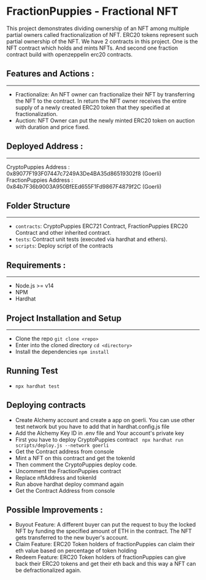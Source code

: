 # FractionPuppies - Fractional NFT

This project demonstrates dividing ownership of an NFT among multiple partial owners called fractionalization of NFT. ERC20 tokens represent such partial ownership of the NFT. We have 2 contracts in this project. One is the NFT contract which holds and mints NFTs. And second one fraction contract build with openzeppelin erc20 contracts.

## Features and Actions :
-----
- Fractionalize: An NFT owner can fractionalize their NFT by transferring the NFT to the contract. In return the NFT owner receives the entire supply of a newly created ERC20 token that they specified at fractionalization. 
- Auction: NFT Owner can put the newly minted ERC20 token on auction with duration and price fixed.


## Deployed Address :
-----
CryptoPuppies Address : 0x89077F193F07447c7249A3De4BA35d86519302f8 (Goerli)
FractionPuppies Address : 0x84b7F36b9003A950BfEEd655F1Fd9867F4879f2C (Goerli)

## Folder Structure
-----
- ``` contracts ```: CryptoPuppies ERC721 Contract, FractionPuppies ERC20 Contract and other inherited contract.
- ``` tests ```: Contract unit tests (executed via hardhat and ethers).
- ``` scripts ```: Deploy script of the contracts


## Requirements :
----
- Node.js >= v14
- NPM
- Hardhat

## Project Installation and Setup
-----
- Clone the repo
    ```git clone <repo>```
- Enter into the cloned directory
    ```cd <directory>```
- Install the dependencies
    ```npm install```

## Running Test
- ```npx hardhat test```

## Deploying contracts
- Create Alchemy account and create a app on goerli. You can use other test network but you have to add that in hardhat.config.js file
- Add the Alchemy Key ID in .env file and Your account's private key
- First you have to deploy CryptoPuppies contract
    ``` npx hardhat run scripts/deploy.js --network goerli```
- Get the Contract address from console
- Mint a NFT on this contract and get the tokenId
- Then comment the CryptoPuppies deploy code.
- Uncomment the FractionPuppies contract
- Replace nftAddress and tokenId
- Run above hardhat deploy command again
- Get the Contract Address from console


## Possible Improvements :
- Buyout Feature: A different buyer can put the request to buy the locked NFT by funding the specified amount of ETH in the contract. The NFT gets transferred to the new buyer's account.
- Claim Feature: ERC20 Token holders of fractionPuppies can claim their eth value based on percentage of token holding
- Redeem Feature:  ERC20 Token holders of fractionPuppies can give back their ERC20 tokens and get their eth back and this way a NFT can be defractionalized again.

